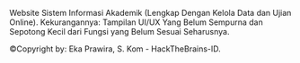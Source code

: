Website Sistem Informasi Akademik (Lengkap Dengan Kelola Data dan Ujian Online).
Kekurangannya: Tampilan UI/UX Yang Belum Sempurna dan Sepotong Kecil dari Fungsi yang Belum Sesuai Seharusnya.

©Copyright by: Eka Prawira, S. Kom - HackTheBrains-ID.
